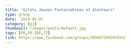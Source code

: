 ```yaml
---
title: "Gilets Jaunes Fontainebleau et Alentours"
type: group
date:  2019-03-07
category: [gj]
thumbnail: /images/posts/default.jpg
tags: [FR,FR-IDF,77]
link: https://www.facebook.com/groups/305857560265553/
---
```

